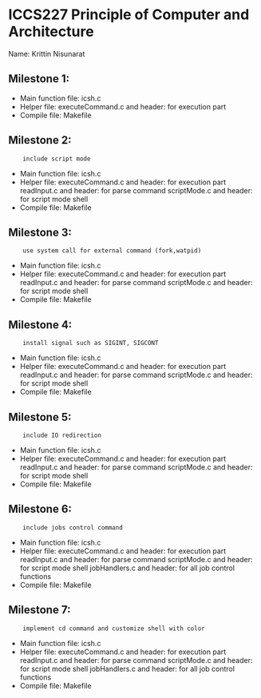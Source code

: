 # ICCS227 Principle of Computer and Architecture
Name: Krittin Nisunarat

## Milestone 1:
- Main function file:
    icsh.c
- Helper file:
    executeCommand.c and header:
        for execution part
- Compile file:
    Makefile

## Milestone 2:
        include script mode
- Main function file:
    icsh.c
- Helper file:
    executeCommand.c and header: for execution part
    readInput.c and header: for parse command
    scriptMode.c and header: for script mode shell
- Compile file:
    Makefile

## Milestone 3:
        use system call for external command (fork,watpid)
- Main function file:
    icsh.c
- Helper file:
    executeCommand.c and header: for execution part
    readInput.c and header: for parse command
    scriptMode.c and header: for script mode shell
- Compile file:
    Makefile

## Milestone 4:
        install signal such as SIGINT, SIGCONT
- Main function file:
    icsh.c
- Helper file:
    executeCommand.c and header: for execution part
    readInput.c and header: for parse command
    scriptMode.c and header: for script mode shell
- Compile file:
    Makefile

## Milestone 5:
        include IO redirection
- Main function file:
    icsh.c
- Helper file:
    executeCommand.c and header: for execution part
    readInput.c and header: for parse command
    scriptMode.c and header: for script mode shell
- Compile file:
    Makefile


## Milestone 6:
        include jobs control command
- Main function file:
    icsh.c
- Helper file:
    executeCommand.c and header: for execution part
    readInput.c and header: for parse command
    scriptMode.c and header: for script mode shell
    jobHandlers.c and header: for all job control functions
- Compile file:
    Makefile

## Milestone 7:
        implement cd command and customize shell with color
- Main function file:
    icsh.c
- Helper file:
    executeCommand.c and header: for execution part
    readInput.c and header: for parse command
    scriptMode.c and header: for script mode shell
    jobHandlers.c and header: for all job control functions
- Compile file:
    Makefile

